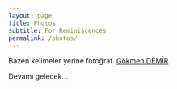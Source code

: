 ```yaml
---
layout: page
title: Photos
subtitle: For Reminiscences
permalink: /photos/
---
```


Bazen kelimeler yerine fotoğraf. [Gökmen DEMİR](JohnGkmn.github.io)

Devamı gelecek...
